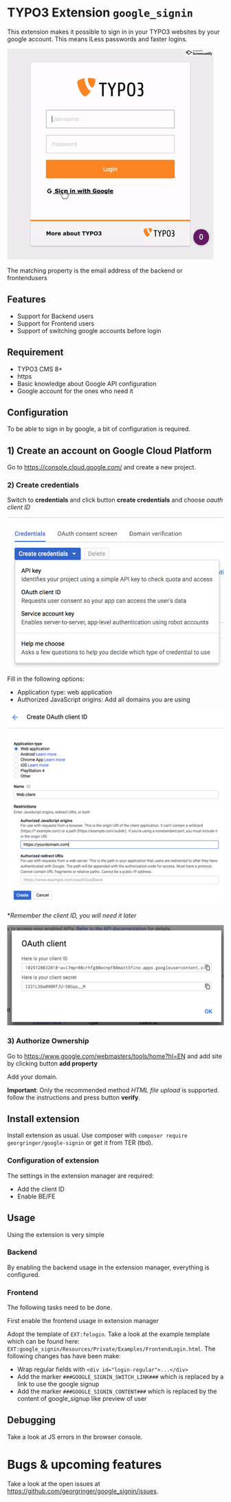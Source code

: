 # TYPO3 Extension `google_signin`

This extension makes it possible to sign in in your TYPO3 websites by your google account. This means lLess passwords and faster logins.

![google_signin.gif](Resources/Public/Documentation/Screenshots/google_signin.gif)

The matching property is the email address of the backend or frontendusers

## Features

- Support for Backend users
- Support for Frontend users
- Support of switching google accounts before login

## Requirement

- TYPO3 CMS 8+
- https
- Basic knowledge about Google API configuration
- Google account for the ones who need it

## Configuration

To be able to sign in by google, a bit of configuration is required.

## 1) Create an account on Google Cloud Platform

Go to https://console.cloud.google.com/ and create a new project.

### 2) Create credentials

Switch to **credentials** and click button **create credentials** and choose *oauth client ID*

![step-create-credentials.png](Resources/Public/Documentation/Screenshots/step-create-credentials.png)

Fill in the following options:

- Application type: web application
- Authorized JavaScript origins: Add all domains you are using

![step-create-client.png](Resources/Public/Documentation/Screenshots/step-create-client.png)

**Remember the client ID, you will need it later*

![step-oauth-client-created.png](Resources/Public/Documentation/Screenshots/step-oauth-client-created.png)

### 3) Authorize Ownership

Go to https://www.google.com/webmasters/tools/home?hl=EN and add site by clicking button **add property**

Add your domain.

**Important**: Only the recommended method *HTML file upload* is supported. follow the instructions and press button **verify**.

## Install extension

Install extension as usual. Use composer with `composer require georgringer/google-signin` or get it from TER (tbd).

### Configuration of extension

The settings in the extension manager are required:

- Add the client ID
- Enable BE/FE

## Usage

Using the extension is very simple

### Backend

By enabling the backend usage in the extension manager, everything is configured.

### Frontend

The following tasks need to be done.

First enable the frontend usage in extension manager

Adopt the template of `EXT:felogin`. Take a look at the example template which can be found here: `EXT:google_signin/Resources/Private/Examples/FrontendLogin.html`.
The following changes has have been make:

- Wrap regular fields with `<div id="login-regular">...</div>`
- Add the marker `###GOOGLE_SIGNIN_SWITCH_LINK###` which is replaced by a link to use the google signup
- Add the marker `###GOOGLE_SIGNIN_CONTENT###` which is replaced by the content of google_signup like preview of user

## Debugging

Take a look at JS errors in the browser console.

# Bugs & upcoming features

Take a look at the open issues at https://github.com/georgringer/google_signin/issues.